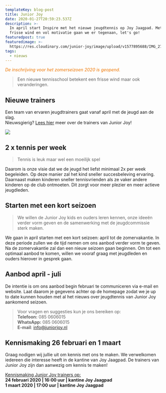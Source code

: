 ```yaml
---
templateKey: blog-post
title: Junior Joy
date: 2020-01-27T20:59:23.537Z
description: >-
  In april start Inspire met het nieuwe jeugdtennis op Joy Jaagpad. Met een
  frisse wind en vol motivatie gaan we er tegenaan, let's go!
featuredpost: true
featuredimage: >-
  https://res.cloudinary.com/junior-joy/image/upload/v1577895688/IMG_2749_pubc5h.jpg
tags:
  - nieuws
---
```

<font color = "#ee7501"><i>

De inschrijving voor het zomerseizoen 2020 is geopend.</i></font>

> Een nieuwe tennisschool betekent een frisse wind maar ook veranderingen.

## **Nieuwe trainers**

Een team van ervaren jeugdtrainers gaat vanaf april met de jeugd aan de slag. \
Nieuwsgierig? [Lees hier](https://juniorjoy.nl/trainers) meer over de trainers van Junior Joy!

![](https://res.cloudinary.com/junior-joy/image/upload/c_scale,w_267/v1580156277/blog/de_trainers_dbxa9l.png)

## 2 x tennis per week

> Tennis is leuk maar wel een moeilijk spel

Daarom is onze visie dat we de jeugd het liefst minimaal 2x per week begeleiden. Op deze manier zal het kind sneller succesbeleving ervaring. Daarnaast maken kinderen sneller tennisvrienden als ze vaker andere kinderen op de club ontmoeten. Dit zorgt voor meer plezier en meer actieve jeugdleden.

## Starten met een kort seizoen

> We willen de Junior Joy kids en ouders leren kennen, onze ideeën verder vorm geven en de samenwerking met de jeugdcommissie sterk maken.

We gaan in april starten met een kort seizoen: april tot de zomervakantie. In deze periode zullen we de tijd nemen om ons aanbod verder vorm te geven. Na de zomervakantie zal dan een nieuw seizoen gaan beginnen. Om tot een optimaal aanbod te komen, willen we vooraf graag met jeugdleden en ouders hierover in gesprek gaan.

## Aanbod april - juli

De intentie is om ons aanbod begin februari te communiceren via e-mail en website. Laat daarom je gegevens achter op de homepage zodat we je up to date kunnen houden met al het nieuws over jeugdtennis van Junior Joy aankomend seizoen.

> Voor vragen en suggesties kun je ons bereiken op:\
> **Telefoon:**        085 0606015 \
> **WhatsApp:**     085 0606015\
> **E-mail**:            info@juniorjoy.nl

## Kennismaking 26 februari en 1 maart

Graag nodigen wij jullie uit om kennis met ons te maken. We verwelkomen iedereen die interesse heeft in de kantine van Joy Jaagpad. De trainers van Junior Joy zijn dan aanwezig om kennis te maken!

<u>Kennismaking Junior Joy trainers op:</u>\
**24 februari 2020 | 16:00 uur | kantine Joy Jaagpad** \
**1 maart 2020 | 17:00 uur | kantine Joy Jaagpad**
